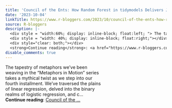```yaml
---
title: 'Council of the Ents: How Random Forest in tidymodels Delivers Judgments'
date: '2023-10-04'
linkTitle: https://www.r-bloggers.com/2023/10/council-of-the-ents-how-random-forest-in-tidymodels-delivers-judgments/
source: R-bloggers
description: |-
  <div style = "width:60%; display: inline-block; float:left; "> The tapestry of metaphors we’ve been weaving in the “Metaphors in Motion” series takes a mythical twist as we step into our fourth installment. We’ve traversed the plains of linear regression, delved into the binary realms of logistic regression, and c...</div>
  <div style = "width: 40%; display: inline-block; float:right;"></div>
  <div style="clear: both;"></div>
  <strong>Continue reading</strong>: <a href="https://www.r-bloggers.com/2023/10/council-of-the-ents-how-random-forest-in-tidymodels-delivers-judgments/">Council of the ...
disable_comments: true
---
```

<div style = "width:60%; display: inline-block; float:left; "> The tapestry of metaphors we’ve been weaving in the “Metaphors in Motion” series takes a mythical twist as we step into our fourth installment. We’ve traversed the plains of linear regression, delved into the binary realms of logistic regression, and c...</div>
<div style = "width: 40%; display: inline-block; float:right;"></div>
<div style="clear: both;"></div>
<strong>Continue reading</strong>: <a href="https://www.r-bloggers.com/2023/10/council-of-the-ents-how-random-forest-in-tidymodels-delivers-judgments/">Council of the ...